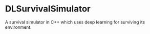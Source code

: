 # DLSurvivalSimulator
A survival simulator in C++ which uses deep learning for surviving its environment.
